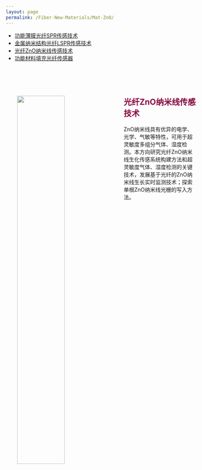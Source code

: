 ```yaml
---
layout: page
permalink: /Fiber-New-Materials/Mat-ZnO/
---
```


<div class="navbar center fifth">
<ul>
    <li><a href="{{ "/Fiber-microstructure" | prepend: site.baseurl }}">功能薄膜光纤SPR传感技术</a></li>
    <li><a href="{{ "/Mat-LSPR" | prepend: "/Fiber-microstructure" | prepend: site.baseurl }}">金属纳米结构光纤LSPR传感技术</a></li>
    <li class="active"><a href="{{ "/Mat-ZnO" | prepend: "/Fiber-microstructure" | prepend: site.baseurl }}">光纤ZnO纳米线传感技术</a></li>
    <li><a href="{{ "/Mat-fill" | prepend: "/Fiber-microstructure" | prepend: site.baseurl }}">功能材料填充光纤传感器</a></li>
</ul>
</div>
<br>

<div class="wrap clearfix">
    <img src="{{ site.baseurl }}/images/ZnO-699x457.jpg" style="float: left; width: 50%; margin: 15px; padding: 15px;" >
    <h2 style="color: #870A40;padding-top: 1.9rem;">光纤ZnO纳米线传感技术</h2> 
    <ul>
    ZnO纳米线具有优异的电学、光学、气敏等特性，可用于超灵敏度多组分气体、湿度检测。本方向研究光纤ZnO纳米线生化传感系统构建方法和超灵敏度气体、湿度检测的关键技术，发展基于光纤的ZnO纳米线生长实时监测技术；探索单根ZnO纳米线光栅的写入方法。
    </ul>
</div>